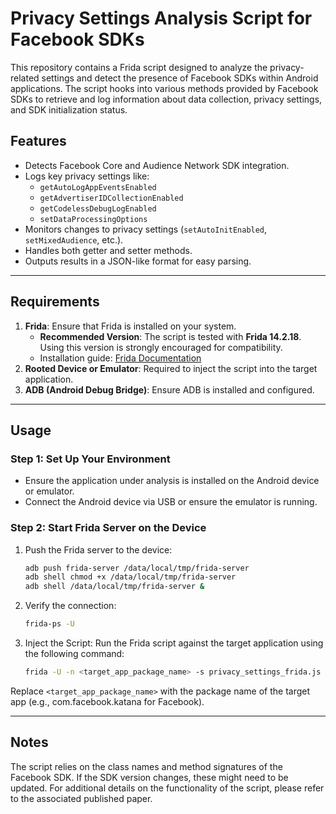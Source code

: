 # Privacy Settings Analysis Script for Facebook SDKs

This repository contains a Frida script designed to analyze the privacy-related settings and detect the presence of Facebook SDKs within Android applications. The script hooks into various methods provided by Facebook SDKs to retrieve and log information about data collection, privacy settings, and SDK initialization status.

## Features

- Detects Facebook Core and Audience Network SDK integration.
- Logs key privacy settings like:
  - `getAutoLogAppEventsEnabled`
  - `getAdvertiserIDCollectionEnabled`
  - `getCodelessDebugLogEnabled`
  - `setDataProcessingOptions`
- Monitors changes to privacy settings (`setAutoInitEnabled`, `setMixedAudience`, etc.).
- Handles both getter and setter methods.
- Outputs results in a JSON-like format for easy parsing.

---

## Requirements

1. **Frida**: Ensure that Frida is installed on your system.
   - **Recommended Version**: The script is tested with **Frida 14.2.18**. Using this version is strongly encouraged for compatibility.
   - Installation guide: [Frida Documentation](https://frida.re/docs/installation/)
2. **Rooted Device or Emulator**: Required to inject the script into the target application.
3. **ADB (Android Debug Bridge)**: Ensure ADB is installed and configured.

---

## Usage

### Step 1: Set Up Your Environment

- Ensure the application under analysis is installed on the Android device or emulator.
- Connect the Android device via USB or ensure the emulator is running.

### Step 2: Start Frida Server on the Device

1. Push the Frida server to the device:
   ```bash
   adb push frida-server /data/local/tmp/frida-server
   adb shell chmod +x /data/local/tmp/frida-server
   adb shell /data/local/tmp/frida-server &
    ```
2. Verify the connection:
    ```bash
    frida-ps -U
    ```
3. Inject the Script:
Run the Frida script against the target application using the following command:
    ```bash
    frida -U -n <target_app_package_name> -s privacy_settings_frida.js 
    ```
   
Replace ```<target_app_package_name>``` with the package name of the target app (e.g., com.facebook.katana for Facebook).

---
## Notes
The script relies on the class names and method signatures of the Facebook SDK. If the SDK version changes, these might need to be updated.
For additional details on the functionality of the script, please refer to the associated published paper.